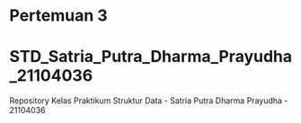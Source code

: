 # Pertemuan 3

# STD_Satria_Putra_Dharma_Prayudha_21104036

Repository Kelas Praktikum Struktur Data - Satria Putra Dharma Prayudha - 21104036
